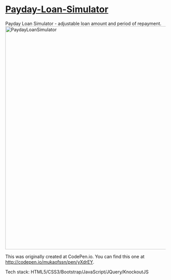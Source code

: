 <h1><a href="https://mukaofssn.github.io/PaydayLoanSimulator/" target="_blank">Payday-Loan-Simulator</a></h1>
Payday Loan Simulator - adjustable loan amount and period of repayment.

<img src="https://github.com/mukaofssn/PaydayLoanSimulator/blob/master/PaydayLoanSimulatorQuote.gif" width="900" height="700" alt="PaydayLoanSimulator">

This was originally created at CodePen.io. You can find this one at http://codepen.io/mukaofssn/pen/yXdrEY.

Tech stack: HTML5/CSS3/Bootstrap/JavaScript/JQuery/KnockoutJS
